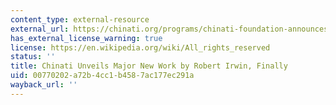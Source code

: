 ```yaml
---
content_type: external-resource
external_url: https://chinati.org/programs/chinati-foundation-announces-major-new-work-by-robert-irwin/
has_external_license_warning: true
license: https://en.wikipedia.org/wiki/All_rights_reserved
status: ''
title: Chinati Unveils Major New Work by Robert Irwin, Finally
uid: 00770202-a72b-4cc1-b458-7ac177ec291a
wayback_url: ''
---
```

